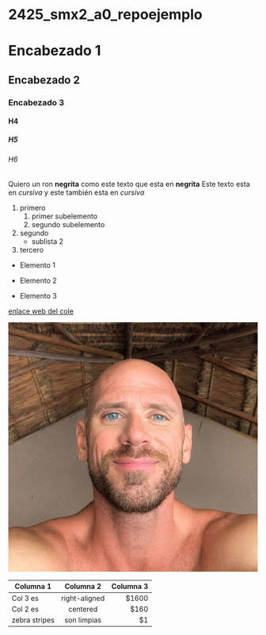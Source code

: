 # 2425_smx2_a0_repoejemplo

# Encabezado 1
## Encabezado 2
### Encabezado 3
#### H4
##### H5
###### H6

Quiero un ron **negrita** como este texto que esta en __negrita__
Este texto esta en *cursiva* y este también esta en _cursiva_

1. primero
	1. primer subelemento
	2. segundo subelemento
2. segundo
	* sublista 2
3. tercero

* Elemento 1
- Elemento 2
+ Elemento 3

[enlace web del cole](https://www.fje.edu/ca/jesuites-bellvitge "texto opcional")

![calvito](https://github.com/enricmolero/2425_smx2_a0_repoejemplo/blob/main/calvito.jpg "calvito")

|Columna 1 |Columna 2 |Columna 3 |
|------------|:------------:|-------------:|
|Col 3 es |right-aligned|$1600|
|Col 2 es |centered|$160|
|zebra stripes |son limpias|$1|







